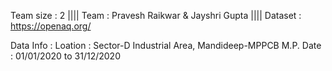 Team size : 2  ||||
Team : Pravesh Raikwar & Jayshri Gupta ||||
Dataset : https://openaq.org/

Data Info : 
Loation : Sector-D Industrial Area, Mandideep-MPPCB M.P.
Date : 01/01/2020 to 31/12/2020
